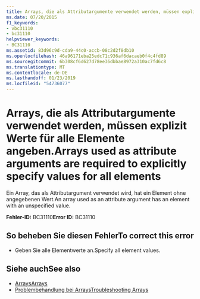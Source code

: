 ```yaml
---
title: Arrays, die als Attributargumente verwendet werden, müssen explizit Werte für alle Elemente angeben.
ms.date: 07/20/2015
f1_keywords:
- vbc31110
- bc31110
helpviewer_keywords:
- BC31110
ms.assetid: 83d96c9d-cda9-44c0-accb-08c2d2f8db10
ms.openlocfilehash: 46a96171eba25edc71c936af6dacaeb0f4c4fd89
ms.sourcegitcommit: 6b308cf6d627d78ee36dbbae8972a310ac7fd6c8
ms.translationtype: MT
ms.contentlocale: de-DE
ms.lasthandoff: 01/23/2019
ms.locfileid: "54736077"
---
```

# <a name="arrays-used-as-attribute-arguments-are-required-to-explicitly-specify-values-for-all-elements"></a><span data-ttu-id="63c3e-102">Arrays, die als Attributargumente verwendet werden, müssen explizit Werte für alle Elemente angeben.</span><span class="sxs-lookup"><span data-stu-id="63c3e-102">Arrays used as attribute arguments are required to explicitly specify values for all elements</span></span>
<span data-ttu-id="63c3e-103">Ein Array, das als Attributargument verwendet wird, hat ein Element ohne angegebenen Wert.</span><span class="sxs-lookup"><span data-stu-id="63c3e-103">An array used as an attribute argument has an element with an unspecified value.</span></span>  
  
 <span data-ttu-id="63c3e-104">**Fehler-ID:** BC31110</span><span class="sxs-lookup"><span data-stu-id="63c3e-104">**Error ID:** BC31110</span></span>  
  
## <a name="to-correct-this-error"></a><span data-ttu-id="63c3e-105">So beheben Sie diesen Fehler</span><span class="sxs-lookup"><span data-stu-id="63c3e-105">To correct this error</span></span>  
  
-   <span data-ttu-id="63c3e-106">Geben Sie alle Elementwerte an.</span><span class="sxs-lookup"><span data-stu-id="63c3e-106">Specify all element values.</span></span>  
  
## <a name="see-also"></a><span data-ttu-id="63c3e-107">Siehe auch</span><span class="sxs-lookup"><span data-stu-id="63c3e-107">See also</span></span>
- [<span data-ttu-id="63c3e-108">Arrays</span><span class="sxs-lookup"><span data-stu-id="63c3e-108">Arrays</span></span>](../../visual-basic/programming-guide/language-features/arrays/index.md)
- [<span data-ttu-id="63c3e-109">Problembehandlung bei Arrays</span><span class="sxs-lookup"><span data-stu-id="63c3e-109">Troubleshooting Arrays</span></span>](../../visual-basic/programming-guide/language-features/arrays/troubleshooting-arrays.md)
